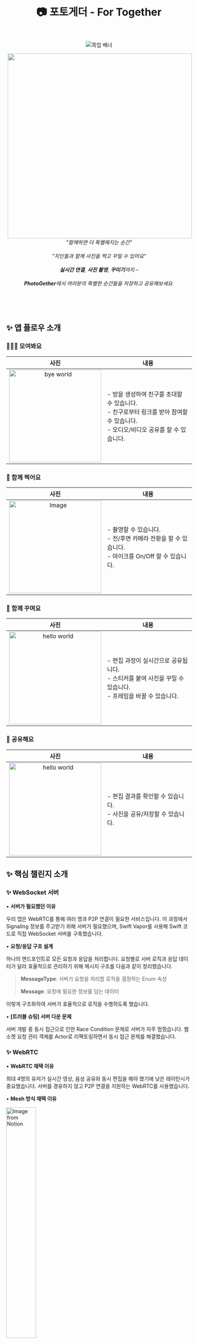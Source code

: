 <div align = center>
  
# 📷 포토게더 - For Together

<br>

![목업 배너](https://github.com/user-attachments/assets/c743749b-a16f-4673-921e-3ac335a80e30)

<img src="https://github.com/user-attachments/assets/0243957d-da45-4fa2-a49e-a83bc4a4cccc" width="500" align="right">

<br><br><br><br>

<i>"함께하면 더 특별해지는 순간"</i>
<br><br>
<i>"지인들과 함께 사진을 찍고 꾸밀 수 있어요"</i>
<br><br>
<i>**실시간 연결**, **사진 촬영**, **꾸미기**까지 – </i>
<br><br>
<i>**PhotoGether**에서 여러분의 특별한 순간들을 저장하고 공유해보세요.</i>

</div>

<br><br><br>









## ✨ 앱 플로우 소개


### 🙋‍♂️🙋 모여봐요
|   사진    | 내용                                                                                 |
| :-----: | ---------------------------------------------------------------------------------- |
|<img width="250" alt="bye world" src="https://github.com/user-attachments/assets/a139e0c0-d1e2-44d6-a5c6-98174bbe332a">| - 방을 생성하여 친구를 초대할 수 있습니다.<br>- 친구로부터 링크를 받아 참여할 수 있습니다.<br>- 오디오/비디오 공유를 할 수 있습니다. |

### 📸 함께 찍어요
| 사진  | 내용                                                                   |
| :-: | -------------------------------------------------------------------- |
|<img width="250" alt="Image" src="https://github.com/user-attachments/assets/b9ff509e-2930-4e84-8938-37514d4b469e">| - 촬영할 수 있습니다.<br>- 전/후면 카메라 전환을 할 수 있습니다.<br>- 마이크를 On/Off 할 수 있습니다. |


### 🌠 함께 꾸며요
| 사진  | 내용                                                                     |
| :-: | ---------------------------------------------------------------------- |
|<img width="250" alt="hello world" src="https://github.com/user-attachments/assets/22e6126c-1008-4233-9419-db1bb8d49307">| - 편집 과정이 실시간으로 공유됩니다.<br>- 스티커를 붙여 사진을 꾸밀 수 있습니다.<br>- 프레임을 바꿀 수 있습니다. |

### 🔗 공유해요
| 사진  | 내용                                           |
| :-: | -------------------------------------------- |
|<img width="250" alt="hello world" src="https://github.com/user-attachments/assets/44f08974-1e3a-412b-a1a3-eb42f77e5d75">| - 편집 결과를 확인할 수 있습니다.<br>- 사진을 공유/저장할 수 있습니다. |



## ✨ 핵심 챌린지 소개

### ✨ WebSocket 서버

• **서버가 필요했던 이유**

우리 앱은 WebRTC를 통해 여러 명과 P2P 연결이 필요한 서비스입니다. 이 과정에서 Signaling 정보를 주고받기 위해 서버가 필요했으며, Swift Vapor를 사용해 Swift 코드로 직접 WebSocket 서버를 구축했습니다.

•	**요청/응답 구조 설계**

하나의 엔드포인트로 모든 요청과 응답을 처리합니다. 요청별로 서버 로직과 응답 데이터가 달라 효율적으로 관리하기 위해 메시지 구조를 다음과 같이 정리했습니다.

>	**MessageType**: 서버가 요청을 처리할 로직을 결정하는 Enum 속성
>
>	**Message**: 요청에 필요한 정보를 담는 데이터

이렇게 구조화하여 서버가 효율적으로 로직을 수행하도록 했습니다.

•	**[트러블 슈팅] 서버 다운 문제**

서버 개발 중 동시 접근으로 인한 Race Condition 문제로 서버가 자주 멈췄습니다. 웹소켓 요청 관리 객체를 Actor로 리팩토링하면서 동시 접근 문제를 해결했습니다.

### ✨ WebRTC

•	**WebRTC 채택 이유**

최대 4명의 유저가 실시간 영상, 음성 공유와 동시 편집을 해야 했기에 낮은 레이턴시가 중요했습니다. 서버를 경유하지 않고 P2P 연결을 지원하는 WebRTC를 사용했습니다.

•	**Mesh 방식 채택 이유**


<img width="40%" alt="Image from Notion" src="https://github.com/user-attachments/assets/888e7156-e2ba-488e-9fe1-56bc7f7aae69">


서버 개발 리소스를 줄이기 위해 Mesh 방식을 선택했습니다. Mesh 방식은 참가자들 간 직접 연결을 지원하며, 최대 4명까지 연결하기에 성능상 문제가 없다고 판단했습니다.

•	**WebRTC 연결 과정**

1.	방 생성자가 웹소켓 서버에서 방을 생성하고, 방 정보를 딥링크 URL로 초대 대상에게 공유합니다.

2.	참여자가 링크를 통해 방에 참가하면, 서버에 방 참가 요청을 보냅니다.

3.	기존 참가자는 새로운 참가자의 정보를 브로드캐스팅으로 받습니다.

4.	Signaling을 통해 데이터 교환 후 P2P 연결이 성립됩니다.

•	**[트러블 슈팅] AVCaptureSession 카메라 접근 문제**

WebRTC P2P 연결 중 음성 연결은 되었으나 화면 연결이 되지 않는 문제를 발견했습니다. 이는 AVCaptureSession이 단일 접근만 허용하기 때문이었습니다. 각 객체가 카메라 데이터를 동시에 요청해 문제가 발생했으며, 데이터를 한 곳에서만 관리하도록 리팩토링하여 해결했습니다.




## ✨ 실시간 데이터 동기화

![이벤트 허브](https://github.com/user-attachments/assets/d57bc44c-d219-42e4-b340-46d07cab4d5a)

<br>

- 실시간 데이터 동기화를 통해 모든 참여자는 동일한 화면 상태를 유지할 수 있습니다.
- 참여자들의 동시 다발적 비동기적인 편집 이벤트를 처리합니다.
- 네트워크 상태에 따른 경쟁 상황을 완화합니다.
- 중앙 집중 상태 관리를 통해 모든 참여자가 동일한 상태를 유지하도록 합니다.

>  [🔗 실시간 데이터 동기화를 위한 이벤트 허브](https://github.com/boostcampwm-2024/iOS04-PhotoGether/wiki/%EC%8B%A4%EC%8B%9C%EA%B0%84-%EB%8D%B0%EC%9D%B4%ED%84%B0-%EB%8F%99%EA%B8%B0%ED%99%94%EB%A5%BC-%EC%9C%84%ED%95%9C-%EC%9D%B4%EB%B2%A4%ED%8A%B8-%ED%97%88%EB%B8%8C)


## ✨ 아키텍쳐 구조

<img width="100%" alt="Image from Notion" src="https://github.com/user-attachments/assets/fd2573f6-71a5-4109-8386-04e8a0ae46c9">

> [!NOTE]
> 저희의 프로젝트는 **3-Layer 기반 클린 아키텍쳐**를 채택하여 명확한 구조와 확장성을 중점에 두었습니다.
> 
> 레이어를 구분하여 **관심사를 분리**하고, 각 레이어는 **인터페이스를 의존**하도록 설계했습니다. 이를 통해 코드 간의 의존성을 줄이고, 새로운 기능을 추가하거나 기존 기능을 수정할 때도 유연하게 대응할 수 있는 구조를 만들었습니다.
> 
> 또한, 각 레이어가 맡는 역할이 명확하기 때문에 코드가 어디에 위치해야 할지 쉽게 판단할 수 있었으며, 프로젝트 전반에 **일관된 코드 구조**를 유지할 수 있었습니다. 이러한 아키텍쳐 덕분에 코드 흐름을 더 빠르게 이해할 수 있었고, 개발 속도를 높이는 데 도움이 되었습니다.



## ✨ 프레젠테이션 레이어 구조

<img width="100%" alt="image" src="https://github.com/user-attachments/assets/13d75a37-2ac1-4e72-a708-d12b7dc6dd7a">

> [!NOTE]
> 현재 저희의 Presentation Layer는 위와 같이 커뮤니케이션 하고 있습니다.
>
> View는 유저 인터랙션이 일어나는 지점으로, 비즈니스 로직은 ViewModel에서 처리되며, 최종적으로 View는 갱신된 상태를 반영합니다.
>
> 특히, 사진 편집과 같은 **이벤트 발생이 빈번한 기능 요구사항**에서, 이벤트와 상태를 명확하게 정의하고 관리하는 것이 중요했습니다. 이를 위해 Input-Output 패턴을 도입하게 되었습니다.
> 
> View에서 발생하는 탭과 같은 이벤트를 **Input**, View에 전달될 데이터 등의 상태를 **Output**으로 정의하여 각 객체의 역할을 명확하게 분리하였습니다.
>
> 또한 개발 과정에서 새로운 이벤트나 상태를 추가할 때 구조적으로 응집되어 있어 쉽게 확장이 가능했습니다.
>
> 추가적으로 팀 내 PR 요청시 코드 리뷰를 필수로 진행하고 있는 상황에서 동일한 패턴을 활용함으로써 빠른 구조 파악을 통해 코드 리뷰 시간이 단축되어 생산성이 향상되었습니다.


## ✨ 모듈 구조

<img width="100%" alt="Group 1000003128" src="https://github.com/user-attachments/assets/6f1d3921-5a41-4034-a3cb-dea1dfbf493f">

> [!NOTE]
> 저희의 모듈 구조는 다음과 같습니다. 모듈을 분리함으로써 접근제어자 설정을 통해 특정 모듈을 수정하거나 기능을 확장할 때 다른 모듈에 미치는 영향을 최소화할 수 있었습니다. 이로 인해 안전하게 개발을 할 수 있었습니다.
>
> 또한 각 Feature별 DemoApp을 통해 병렬적인 화면 개발을 진행해 개발 속도를 높일 수 있었습니다.






## 💻 개발 환경
<div align="center">
<img height="22" src="https://img.shields.io/badge/iOS-16.0+-lightgray"> <img height="22" src="https://img.shields.io/badge/Xcode-16.0-blue"> <img height="22" src="https://img.shields.io/badge/Swift-5.9-orange"> <img height="22" src="https://img.shields.io/badge/Platform-iOS-blue">
</div>


## 👋 팀원 소개

<div align = center>

|[`S009` 김기영](https://github.com/Kiyoung-Kim-57)|[`S034` 송영규](https://github.com/youn9k)|[`S035` 송영훈](https://github.com/0Hooni)|[`S077` 홍승완](https://github.com/hsw1920)|
| :--: | :--: | :--: | :--: |
| <img src="https://avatars.githubusercontent.com/u/121777185?v=4" width=150> | <img src="https://avatars.githubusercontent.com/u/60254939?v=4" width=150> | <img src="https://avatars.githubusercontent.com/u/37678646?v=4" width=150> | <img src="https://avatars.githubusercontent.com/u/66902876?v=4" width=150> |
| **`iOS`** | **`iOS`** | **`iOS`** | **`iOS`** |

</br>

| 🏷️ 바로가기 | [Wiki](https://github.com/boostcampwm-2024/iOS04-HARU/wiki) | [팀 노션](https://www.notion.so/0hooni/HARU-12e07f89fdcd8077a443dbba60cb124d) | [그라운드 룰](https://github.com/boostcampwm-2024/iOS04-HARU/wiki/그라운드-룰) | [컨벤션](https://github.com/boostcampwm-2024/iOS04-HARU/wiki/컨벤션) | [회의록](https://www.notion.so/0hooni/05cb406cd61f460ba7294ae3ffa31f7e) | [기획/디자인](https://www.figma.com/design/6jACkAa5WxD8mm4KgsPtzg/iOS04-GP?node-id=11-32851) |
| :--------: | :---------------------------------------------------------: | :---------------------------------------------------------------------------: | :----------------------------------------------------------------------------: | :------------------------------------------------------------------: | :---------------------------------------------------------------------: | :------------------------------------------------------------------------------------------: |

</div>
